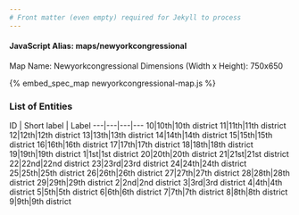 ```yaml
---
# Front matter (even empty) required for Jekyll to process
---
```


#### JavaScript Alias: maps/newyorkcongressional

Map Name: Newyorkcongressional
Dimensions (Width x Height): 750x650



{% embed_spec_map newyorkcongressional-map.js %}

### List of Entities

ID | Short label | Label
---|---|---|---
10|10th|10th district
11|11th|11th district
12|12th|12th district
13|13th|13th district
14|14th|14th district
15|15th|15th district
16|16th|16th district
17|17th|17th district
18|18th|18th district
19|19th|19th district
1|1st|1st district
20|20th|20th district
21|21st|21st district
22|22nd|22nd district
23|23rd|23rd district
24|24th|24th district
25|25th|25th district
26|26th|26th district
27|27th|27th district
28|28th|28th district
29|29th|29th district
2|2nd|2nd district
3|3rd|3rd district
4|4th|4th district
5|5th|5th district
6|6th|6th district
7|7th|7th district
8|8th|8th district
9|9th|9th district
